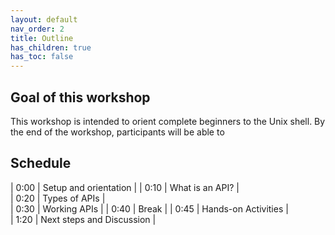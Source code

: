 ```yaml
---
layout: default
nav_order: 2
title: Outline
has_children: true
has_toc: false
---
```


## Goal of this workshop

This workshop is intended to orient complete beginners to the Unix shell. By the end of the workshop, participants will be able to 

## Schedule

| 0:00 | Setup and orientation |
| 0:10  | What is an API? |     
| 0:20  | Types of APIs  |  
| 0:30 | Working APIs |
| 0:40 | Break | 
| 0:45 | Hands-on Activities |     
| 1:20 | Next steps and Discussion |
